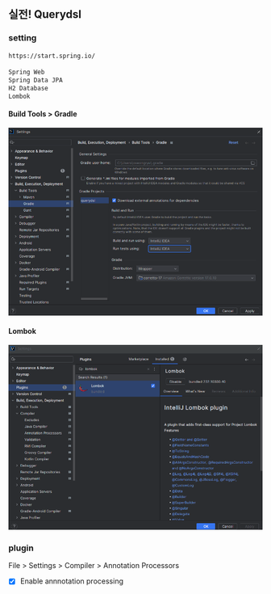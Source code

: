 ## 실전! Querydsl

### setting

```
https://start.spring.io/

Spring Web
Spring Data JPA
H2 Database
Lombok
```

#### Build Tools > Gradle

<img width="700" src="../static/img/education/querydsl/001.png"/>

#### Lombok

<img width="700" src="../static/img/education/querydsl/002.png"/>

### plugin

File > Settings > Compiler > Annotation Processors

- [x] Enable annnotation processing
